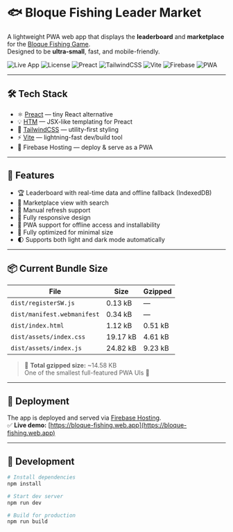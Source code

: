 # 🐟 Bloque Fishing Leader Market

A lightweight PWA web app that displays the **leaderboard** and **marketplace** for the [Bloque Fishing Game](https://bloque.app).  
Designed to be **ultra-small**, fast, and mobile-friendly.

![Live App](https://img.shields.io/website?url=https%3A%2F%2Fbloque-fishing.web.app&label=Live%20App)
![License](https://img.shields.io/github/license/josecabrera/bloque-fishing-leader-market)
![Preact](https://img.shields.io/badge/Preact-10.x-blue.svg?logo=preact)
![TailwindCSS](https://img.shields.io/badge/TailwindCSS-3.x-38bdf8?logo=tailwindcss)
![Vite](https://img.shields.io/badge/Vite-5.x-yellow?logo=vite)
![Firebase](https://img.shields.io/badge/Hosted%20on-Firebase-orange?logo=firebase)
![PWA](https://img.shields.io/badge/PWA-enabled-green?logo=pwa)

---

## 🛠 Tech Stack

- ⚛️ [Preact](https://preactjs.com/) — tiny React alternative
- 💡 [HTM](https://github.com/developit/htm) — JSX-like templating for Preact
- 🎨 [TailwindCSS](https://tailwindcss.com/) — utility-first styling
- ⚡ [Vite](https://vitejs.dev/) — lightning-fast dev/build tool
- 🧱 Firebase Hosting — deploy & serve as a PWA

---

## 🎯 Features

- 🏆 Leaderboard with real-time data and offline fallback (IndexedDB)
- 🛒 Marketplace view with search
- 🔁 Manual refresh support
- 📱 Fully responsive design
- 🚀 PWA support for offline access and installability
- 🎯 Fully optimized for minimal size
- 🌓 Supports both light and dark mode automatically

---

## 📦 Current Bundle Size

| File                          | Size     | Gzipped    |
|------------------------------|----------|------------|
| `dist/registerSW.js`         | 0.13 kB  | —          |
| `dist/manifest.webmanifest`  | 0.34 kB  | —          |
| `dist/index.html`            | 1.12 kB  | 0.51 kB    |
| `dist/assets/index.css`      | 19.17 kB | 4.61 kB    |
| `dist/assets/index.js`       | 24.82 kB | 9.23 kB    |

> 🎯 **Total gzipped size:** ~14.58 KB  
> One of the smallest full-featured PWA UIs 🚀

---

## 🚀 Deployment

The app is deployed and served via [Firebase Hosting](https://firebase.google.com/products/hosting).  
✅ **Live demo:** [https://bloque-fishing.web.app](https://bloque-fishing.web.app)

---

## 🔧 Development

```bash
# Install dependencies
npm install

# Start dev server
npm run dev

# Build for production
npm run build
```